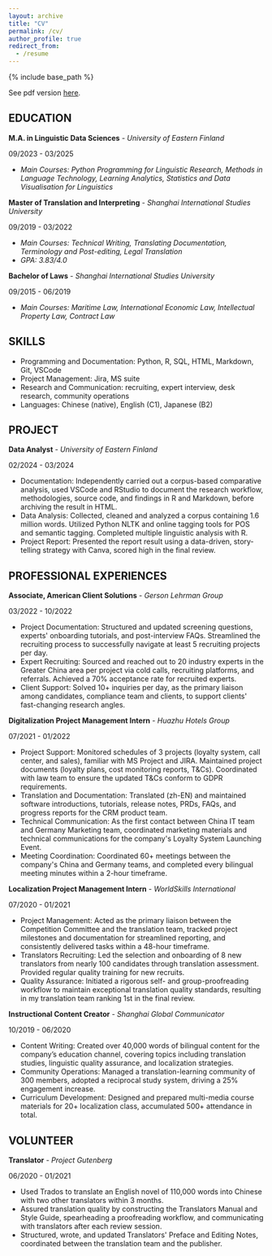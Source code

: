 ```yaml
---
layout: archive
title: "CV"
permalink: /cv/
author_profile: true
redirect_from:
  - /resume
---
```


{% include base_path %}

See pdf version [here](/my-web/files/my-cv.pdf).

## EDUCATION
**M.A. in Linguistic Data Sciences** - *University of Eastern Finland* 

09/2023 - 03/2025

  - *Main Courses: Python Programming for Linguistic Research, Methods in Language Technology, Learning Analytics, Statistics and Data Visualisation for Linguistics*

**Master of Translation and Interpreting** - *Shanghai International Studies University*        

09/2019 - 03/2022

  - *Main Courses: Technical Writing, Translating Documentation, Terminology and Post-editing, Legal Translation*
  - *GPA: 3.83/4.0*

**Bachelor of Laws** - *Shanghai International Studies University*    

09/2015 - 06/2019

  - *Main Courses: Maritime Law, International Economic Law, Intellectual Property Law, Contract Law*

## SKILLS
- Programming and Documentation: Python, R, SQL, HTML, Markdown, Git, VSCode 
- Project Management: Jira, MS suite
- Research and Communication: recruiting, expert interview, desk research, community operations
- Languages: Chinese (native), English (C1), Japanese (B2)

## PROJECT
**Data Analyst** - *University of Eastern Finland*      

02/2024 - 03/2024

- Documentation: Independently carried out a corpus-based comparative analysis, used VSCode and RStudio to document the research workflow, methodologies, source code, and findings in R and Markdown, before archiving the result in HTML. 
- Data Analysis: Collected, cleaned and analyzed a corpus containing 1.6 million words. Utilized Python NLTK and online tagging tools for POS and semantic tagging. Completed multiple linguistic analysis with R. 
- Project Report: Presented the report result using a data-driven, story-telling strategy with Canva, scored high in the final review. 
  
## PROFESSIONAL EXPERIENCES
**Associate, American Client Solutions** - *Gerson Lehrman Group*      

03/2022 - 10/2022

- Project Documentation: Structured and updated screening questions, experts' onboarding tutorials, and post-interview FAQs. Streamlined the recruiting process to successfully navigate at least 5 recruiting projects per day. 
- Expert Recruiting: Sourced and reached out to 20 industry experts in the Greater China area per project via cold calls, recruiting platforms, and referrals. Achieved a 70% acceptance rate for recruited experts.
- Client Support: Solved 10+ inquiries per day, as the primary liaison among candidates, compliance team and clients, to support clients' fast-changing research angles. 

**Digitalization Project Management Intern** - *Huazhu Hotels Group*        

07/2021 - 01/2022

- Project Support: Monitored schedules of 3 projects (loyalty system, call center, and sales), familiar with MS Project and JIRA. Maintained project documents (loyalty plans, cost monitoring reports, T&Cs). Coordinated with law team to ensure the updated T&Cs conform to GDPR requirements. 
- Translation and Documentation: Translated (zh-EN) and maintained software introductions, tutorials, release notes, PRDs, FAQs, and progress reports for the CRM product team. 
- Technical Communication: As the first contact between China IT team and Germany Marketing team, coordinated marketing materials and technical communications for the company's Loyalty System Launching Event. 
- Meeting Coordination: Coordinated 60+ meetings between the company's China and Germany teams, and completed every bilingual meeting minutes within a 2-hour timeframe.

**Localization Project Management Intern** - *WorldSkills International*        

07/2020 - 01/2021

- Project Management: Acted as the primary liaison between the Competition Committee and the translation team, tracked project milestones and documentation for streamlined reporting, and consistently delivered tasks within a 48-hour timeframe.
- Translators Recruiting: Led the selection and onboarding of 8 new translators from nearly 100 candidates through translation assessment. Provided regular quality training for new recruits.
- Quality Assurance: Initiated a rigorous self- and group-proofreading workflow to maintain exceptional translation quality standards, resulting in my translation team ranking 1st in the final review.

**Instructional Content Creator** - *Shanghai Global Communicator*        

10/2019 - 06/2020

- Content Writing: Created over 40,000 words of bilingual content for the company’s education channel, covering topics including translation studies, linguistic quality assurance, and localization strategies.
- Community Operations: Managed a translation-learning community of 300 members, adopted a reciprocal study system, driving a 25% engagement increase.
- Curriculum Development: Designed and prepared multi-media course materials for 20+ localization class, accumulated 500+ attendance in total.

## VOLUNTEER 
**Translator** - *Project Gutenberg*        

06/2020 - 01/2021

- Used Trados to translate an English novel of 110,000 words into Chinese with two other translators within 3 months.
- Assured translation quality by constructing the Translators Manual and Style Guide, spearheading a proofreading workflow, and communicating with translators after each review session.
- Structured, wrote, and updated Translators' Preface and Editing Notes, coordinated between the translation team and the publisher. 
